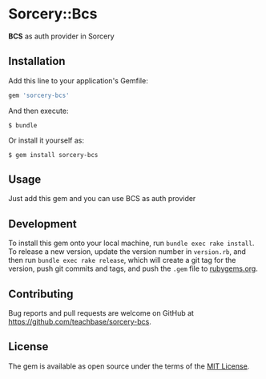 # Sorcery::Bcs

**BCS** as auth provider in Sorcery

## Installation

Add this line to your application's Gemfile:

```ruby
gem 'sorcery-bcs'
```

And then execute:

    $ bundle

Or install it yourself as:

    $ gem install sorcery-bcs

## Usage

Just add this gem and you can use BCS as auth provider

## Development

To install this gem onto your local machine, run `bundle exec rake install`. To release a new version, update the version number in `version.rb`, and then run `bundle exec rake release`, which will create a git tag for the version, push git commits and tags, and push the `.gem` file to [rubygems.org](https://rubygems.org).

## Contributing

Bug reports and pull requests are welcome on GitHub at https://github.com/teachbase/sorcery-bcs.

## License

The gem is available as open source under the terms of the [MIT License](http://opensource.org/licenses/MIT).

